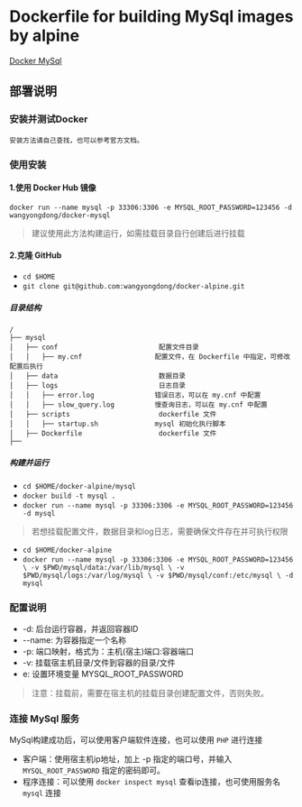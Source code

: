 # Dockerfile for building MySql images by alpine
[Docker MySql](https://github.com/wangyongdong/docker-alpine/tree/master/mysql)

## 部署说明


### 安装并测试Docker
`安装方法请自己查找，也可以参考官方文档。`

### 使用安装

#### 1.使用 Docker Hub 镜像

`docker run --name mysql -p 33306:3306 -e MYSQL_ROOT_PASSWORD=123456 -d wangyongdong/docker-mysql`

> 建议使用此方法构建运行，如需挂载目录自行创建后进行挂载

#### 2.克隆 GitHub

 - `cd $HOME`
 - `git clone git@github.com:wangyongdong/docker-alpine.git`

##### 目录结构

```text
/
├── mysql                    
│   ├── conf                         配置文件目录
│   │   ├── my.cnf                  配置文件，在 Dockerfile 中指定，可修改配置后执行
│   ├── data                         数据目录
│   ├── logs                         日志目录
│   │   ├── error.log               错误日志，可以在 my.cnf 中配置
│   │   ├── slow_query.log          慢查询日志，可以在 my.cnf 中配置
│   ├── scripts                      dockerfile 文件
│   │   ├── startup.sh              mysql 初始化执行脚本
│   ├── Dockerfile                   dockerfile 文件
├── 
```

##### 构建并运行

 - `cd $HOME/docker-alpine/mysql`
 - `docker build -t mysql .` 
 - `docker run --name mysql -p 33306:3306 -e MYSQL_ROOT_PASSWORD=123456 -d mysql`

> 若想挂载配置文件，数据目录和log日志，需要确保文件存在并可执行权限

 - `cd $HOME/docker-alpine`
 - `docker run --name mysql -p 33306:3306 -e MYSQL_ROOT_PASSWORD=123456 \
-v $PWD/mysql/data:/var/lib/mysql \
-v $PWD/mysql/logs:/var/log/mysql \
-v $PWD/mysql/conf:/etc/mysql \
-d mysql`


### 配置说明

 - -d: 后台运行容器，并返回容器ID
 - --name: 为容器指定一个名称
 - -p: 端口映射，格式为：主机(宿主)端口:容器端口
 - -v: 挂载宿主机目录/文件到容器的目录/文件
 - e: 设置环境变量 MYSQL_ROOT_PASSWORD
 
> 注意：挂载前，需要在宿主机的挂载目录创建配置文件，否则失败。

### 连接 MySql 服务
    
MySql构建成功后，可以使用客户端软件连接，也可以使用 `PHP` 进行连接

- 客户端：使用宿主机ip地址，加上 -p 指定的端口号，并输入 `MYSQL_ROOT_PASSWORD` 指定的密码即可。
- 程序连接：可以使用 `docker inspect mysql` 查看ip连接，也可使用服务名 `mysql` 连接

